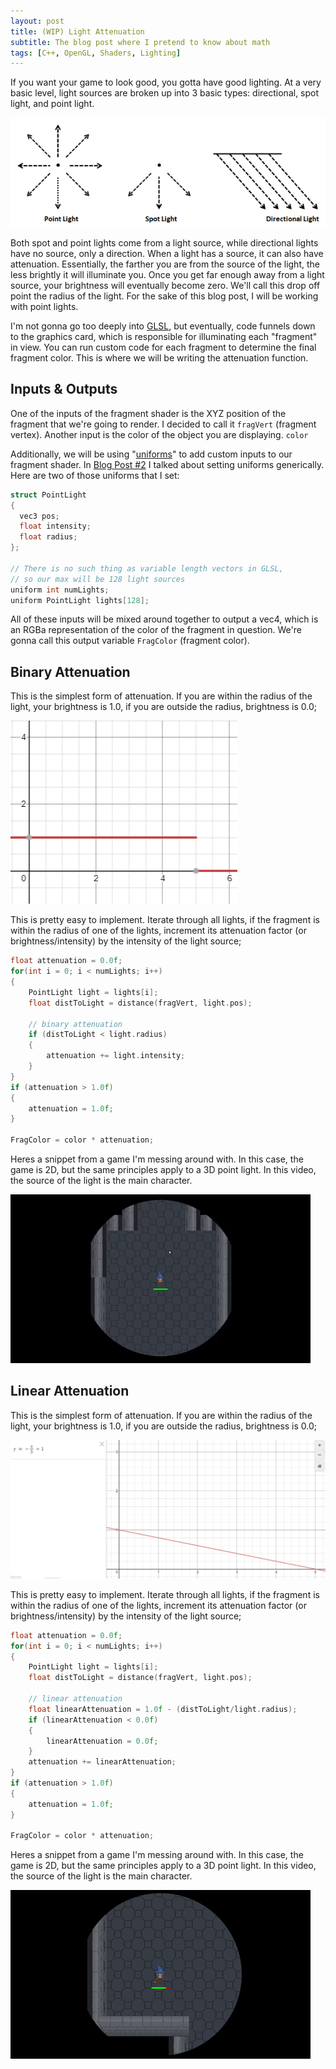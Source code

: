 ```yaml
---
layout: post
title: (WIP) Light Attenuation
subtitle: The blog post where I pretend to know about math
tags: [C++, OpenGL, Shaders, Lighting]
---
```

If you want your game to look good, you gotta have good lighting. At a very basic level, light sources are broken up into 3 basic types: directional, spot light, and point light.

![](/assets/img/light_types.png "Light types: point, spot, and directional")

Both spot and point lights come from a light source, while directional lights have no source, only a direction. When a light has a source, it can also have attenuation. Essentially, the farther you are from the source of the light, the less brightly it will illuminate you. Once you get far enough away from a light source, your brightness will eventually become zero. We'll call this drop off point the radius of the light. For the sake of this blog post, I will be working with point lights.

I'm not gonna go too deeply into [GLSL](https://en.wikipedia.org/wiki/OpenGL_Shading_Language), but eventually, code funnels down to the graphics card, which is responsible for illuminating each "fragment" in view. You can run custom code for each fragment to determine the final fragment color. This is where we will be writing the attenuation function.

## Inputs & Outputs
One of the inputs of the fragment shader is the XYZ position of the fragment that we're going to render. I decided to call it `fragVert` (fragment vertex). Another input is the color of the object you are displaying. `color`

Additionally, we will be using "[uniforms](https://www.khronos.org/opengl/wiki/Uniform_%28GLSL%29)" to add custom inputs to our fragment shader.
In [Blog Post #2](https://willievaldez.github.io/2020-10-03-AutomaticRegistration) I talked about setting uniforms generically. Here are two of those uniforms that I set:

```cpp
struct PointLight
{
  vec3 pos;
  float intensity;
  float radius;
};

// There is no such thing as variable length vectors in GLSL,
// so our max will be 128 light sources
uniform int numLights;
uniform PointLight lights[128];
```

All of these inputs will be mixed around together to output a vec4, which is an RGBa representation of the color of the fragment in question. We're gonna call this output variable `FragColor` (fragment color).

## Binary Attenuation
This is the simplest form of attenuation. If you are within the radius of the light, your brightness is 1.0, if you are outside the radius, brightness is 0.0;

![](/assets/img/binary_function.png "If distance < 5.0, brightness = 1.0, else brightness = 0.0")

This is pretty easy to implement. Iterate through all lights, if the fragment is within the radius of one of the lights, increment its attenuation factor (or brightness/intensity) by the intensity of the light source;

```cpp
float attenuation = 0.0f;
for(int i = 0; i < numLights; i++)
{
	PointLight light = lights[i];
	float distToLight = distance(fragVert, light.pos);

	// binary attenuation
	if (distToLight < light.radius)
	{
		attenuation += light.intensity;
	}
}
if (attenuation > 1.0f)
{
	attenuation = 1.0f;
}

FragColor = color * attenuation;

```

Heres a snippet from a game I'm messing around with. In this case, the game is 2D, but the same principles apply to a 3D point light. In this video, the source of the light is the main character.

![](/assets/img/binary_example.gif "example of binary attenuation in a 2d game")

## Linear Attenuation
This is the simplest form of attenuation. If you are within the radius of the light, your brightness is 1.0, if you are outside the radius, brightness is 0.0;

![](/assets/img/linear_function.png "distance will decrease linearly until reaching 0 at the light radius of 5")

This is pretty easy to implement. Iterate through all lights, if the fragment is within the radius of one of the lights, increment its attenuation factor (or brightness/intensity) by the intensity of the light source;

```cpp
float attenuation = 0.0f;
for(int i = 0; i < numLights; i++)
{
	PointLight light = lights[i];
	float distToLight = distance(fragVert, light.pos);

	// linear attenuation
	float linearAttenuation = 1.0f - (distToLight/light.radius);
	if (linearAttenuation < 0.0f)
	{
		linearAttenuation = 0.0f;
	}
	attenuation += linearAttenuation;
}
if (attenuation > 1.0f)
{
	attenuation = 1.0f;
}

FragColor = color * attenuation;

```

Heres a snippet from a game I'm messing around with. In this case, the game is 2D, but the same principles apply to a 3D point light. In this video, the source of the light is the main character.

![](/assets/img/linear_example.gif "example of linear attenuation in a 2d game")